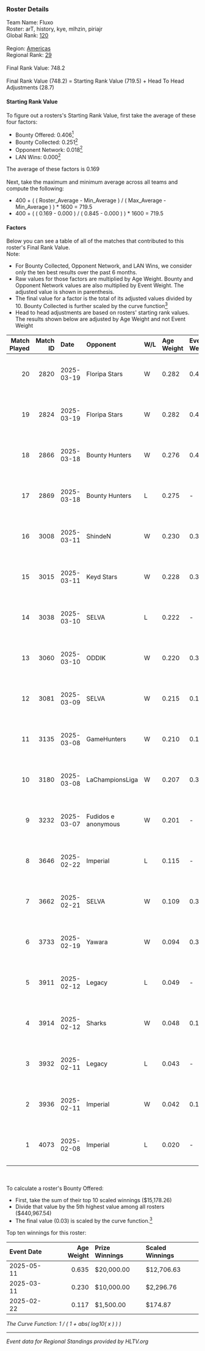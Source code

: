 ### Roster Details<br />
Team Name: Fluxo<br />
Roster: arT, history, kye, mlhzin, piriajr<br />
Global Rank: [120](../../standings_global_2025_08_04.md)<br />
<br />
Region: [Americas]( ../../standings_americas_2025_08_04.md)<br />
Regional Rank: [29]( ../../standings_americas_2025_08_04.md)<br />
<br />
Final Rank Value:  748.2<br />
<br />
Final Rank Value (748.2) = Starting Rank Value (719.5) + Head To Head Adjustments (28.7)<br />

#### Starting Rank Value<br />
To figure out a rosters's Starting Rank Value, first take the average of these four factors:<br />
- Bounty Offered: 0.406[<sup>1</sup>](#table2)
- Bounty Collected: 0.251[<sup>2</sup>](#table1)
- Opponent Network: 0.018[<sup>2</sup>](#table1)
- LAN Wins: 0.000[<sup>2</sup>](#table1)

The average of these factors is 0.169<br />
<br />
Next, take the maximum and minimum average across all teams and compute the following:<br />
- 400 + ( ( Roster_Average - Min_Average ) / ( Max_Average - Min_Average ) ) * 1600 = 719.5
- 400 + ( ( 0.169 - 0.000 ) / ( 0.845 - 0.000 ) ) * 1600 = 719.5


#### Factors<br />
Below you can see a table of all of the matches that contributed to this roster's Final Rank Value.<br />
Note:<br />

- For Bounty Collected, Opponent Network, and LAN Wins, we consider only the ten best results over the past 6 months.
- Raw values for those factors are multiplied by Age Weight. Bounty and Opponent Network values are also multiplied by Event Weight. The adjusted value is shown in parenthesis.
- The final value for a factor is the total of its adjusted values divided by 10. Bounty Collected is further scaled by the curve function[<sup>3</sup>](#curveFunction)
- Head to head adjustments are based on rosters' starting rank values. The results shown below are adjusted by Age Weight and not Event Weight
<span id="table1"></span><br />


| Match Played | Match ID | Date       | Opponent            | W/L | Age Weight | Event Weight | Bounty Collected | Opponent Network | LAN Wins  | H2H Adj. | Roster                              |
| -: | -: | :- | :- | :- | :- | :- | :- | :- | :- | -: | :- |
|           20 |     2820 | 2025-03-19 | Floripa Stars       | W   | 0.282      | 0.450        | 0.001 (0.000)    | 0.054 (0.007)    | 0 (0.000) |     3.23 | arT, history, kye, mlhzin, piriajr  |
|           19 |     2824 | 2025-03-19 | Floripa Stars       | W   | 0.282      | 0.450        | 0.001 (0.000)    | 0.054 (0.007)    | 0 (0.000) |     3.31 | arT, history, kye, mlhzin, piriajr  |
|           18 |     2866 | 2025-03-18 | Bounty Hunters      | W   | 0.276      | 0.450        | 0.007 (0.001)    | -                | 0 (0.000) |     3.45 | arT, history, kye, piriajr, tacitus |
|           17 |     2869 | 2025-03-18 | Bounty Hunters      | L   | 0.275      | -            | -                | -                | -         |    -5.32 | arT, history, kye, piriajr, tacitus |
|           16 |     3008 | 2025-03-11 | ShindeN             | W   | 0.230      | 0.371        | 0.002 (0.000)    | 0.321 (0.027)    | 0 (0.000) |     3.12 | arT, history, kye, mlhzin, piriajr  |
|           15 |     3015 | 2025-03-11 | Keyd Stars          | W   | 0.228      | 0.371        | 0.007 (0.001)    | 0.458 (0.039)    | 0 (0.000) |     3.76 | arT, history, kye, mlhzin, piriajr  |
|           14 |     3038 | 2025-03-10 | SELVA               | L   | 0.222      | -            | -                | -                | -         |    -3.12 | arT, history, kye, mlhzin, piriajr  |
|           13 |     3060 | 2025-03-10 | ODDIK               | W   | 0.220      | 0.371        | 0.073 (0.006)    | 0.608 (0.050)    | 0 (0.000) |     5.22 | arT, history, kye, mlhzin, piriajr  |
|           12 |     3081 | 2025-03-09 | SELVA               | W   | 0.215      | 0.143        | 0.017 (0.001)    | 0.377 (0.012)    | 0 (0.000) |     3.82 | arT, history, kye, mlhzin, piriajr  |
|           11 |     3135 | 2025-03-08 | GameHunters         | W   | 0.210      | 0.143        | -                | 0.366 (0.011)    | 0 (0.000) |     3.86 | arT, history, kye, mlhzin, piriajr  |
|           10 |     3180 | 2025-03-08 | LaChampionsLiga     | W   | 0.207      | 0.371        | -                | 0.103 (0.008)    | 0 (0.000) |     1.50 | arT, history, kye, mlhzin, piriajr  |
|            9 |     3232 | 2025-03-07 | Fudidos e anonymous | W   | 0.201      | -            | -                | -                | 0 (0.000) |     1.28 | arT, history, kye, mlhzin, piriajr  |
|            8 |     3646 | 2025-02-22 | Imperial            | L   | 0.115      | -            | -                | -                | -         |    -0.68 | arT, history, kye, nicks, piriajr   |
|            7 |     3662 | 2025-02-21 | SELVA               | W   | 0.109      | 0.371        | 0.017 (0.001)    | 0.377 (0.015)    | -         |     1.98 | arT, history, kye, nicks, piriajr   |
|            6 |     3733 | 2025-02-19 | Yawara              | W   | 0.094      | 0.371        | -                | 0.144 (0.005)    | -         |     1.30 | arT, history, kye, piriajr, tacitus |
|            5 |     3911 | 2025-02-12 | Legacy              | L   | 0.049      | -            | -                | -                | -         |    -0.04 | arT, history, kye, nicks, piriajr   |
|            4 |     3914 | 2025-02-12 | Sharks              | W   | 0.048      | 0.143        | 0.053 (0.000)    | -                | -         |     1.17 | arT, history, kye, nicks, piriajr   |
|            3 |     3932 | 2025-02-11 | Legacy              | L   | 0.043      | -            | -                | -                | -         |    -0.04 | arT, history, kye, nicks, piriajr   |
|            2 |     3936 | 2025-02-11 | Imperial            | W   | 0.042      | 0.143        | 0.121 (0.001)    | -                | -         |     1.07 | arT, history, kye, nicks, piriajr   |
|            1 |     4073 | 2025-02-08 | Imperial            | L   | 0.020      | -            | -                | -                | -         |    -0.12 | arT, history, kye, nicks, piriajr   |

<br />
<span id="table2"></span><br />
To calculate a roster's Bounty Offered:<br />

- First, take the sum of their top 10 scaled winnings ($15,178.26)
- Divide that value by the 5th highest value among all rosters ($440,967.54)
- The final value (0.03) is scaled by the curve function.[<sup>3</sup>](#curveFunction)

Top ten winnings for this roster:<br />

| Event Date | Age Weight | Prize Winnings | Scaled Winnings |
| :- | -: | :- | :- |
| 2025-05-11 |      0.635 | $20,000.00     | $12,706.63      |
| 2025-03-11 |      0.230 | $10,000.00     | $2,296.76       |
| 2025-02-22 |      0.117 | $1,500.00      | $174.87         |


<span id="curveFunction"></span>_The Curve Function: 1 / ( 1 + abs( log10( x ) ) )_<br />

---
_Event data for Regional Standings provided by HLTV.org_<br />
